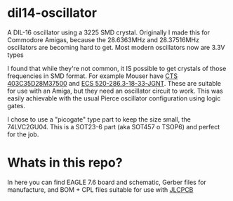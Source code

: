 # dil14-oscillator
A DIL-16 oscillator using a 3225 SMD crystal. Originally I made this for Commodore Amigas, because the 28.6363MHz and 28.37516MHz oscillators are becoming hard to get. Most modern oscillators now are 3.3V types

I found that while they're not common, it IS possible to get crystals of those frequencies in SMD format. For example Mouser have [CTS 403C35D28M37500](https://www.mouser.co.uk/ProductDetail/CTS-Electronic-Components/403C35D28M37500?qs=tjlMjqRIEYSI3TNJCnGYSw%3D%3D) and [ECS 520-286.3-18-33-JGNT](https://www.mouser.co.uk/ProductDetail/ECS/ECS-286.3-18-33-JGN-TR?qs=wd5RIQLrsJjqi%252B%2F66hueEA%3D%3D). These are suitable for use with an Amiga, but they need an oscillator circuit to work. This was easily achievable with the usual Pierce oscillator configuration using logic gates. 

I chose to use a "picogate" type part to keep the size small, the 74LVC2GU04. This is a SOT23-6 part (aka SOT457 o TSOP6) and perfect for the job. 

# Whats in this repo? 

In here you can find EAGLE 7.6 board and schematic, Gerber files for manufacture, and BOM + CPL files suitable for use with [JLCPCB](https://jlcpcb.com)
